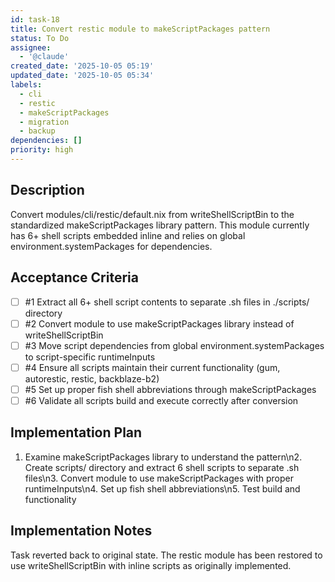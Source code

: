 ```yaml
---
id: task-18
title: Convert restic module to makeScriptPackages pattern
status: To Do
assignee:
  - '@claude'
created_date: '2025-10-05 05:19'
updated_date: '2025-10-05 05:34'
labels:
  - cli
  - restic
  - makeScriptPackages
  - migration
  - backup
dependencies: []
priority: high
---
```


## Description

<!-- SECTION:DESCRIPTION:BEGIN -->
Convert modules/cli/restic/default.nix from writeShellScriptBin to the standardized makeScriptPackages library pattern. This module currently has 6+ shell scripts embedded inline and relies on global environment.systemPackages for dependencies.
<!-- SECTION:DESCRIPTION:END -->

## Acceptance Criteria
<!-- AC:BEGIN -->
- [ ] #1 Extract all 6+ shell script contents to separate .sh files in ./scripts/ directory
- [ ] #2 Convert module to use makeScriptPackages library instead of writeShellScriptBin
- [ ] #3 Move script dependencies from global environment.systemPackages to script-specific runtimeInputs
- [ ] #4 Ensure all scripts maintain their current functionality (gum, autorestic, restic, backblaze-b2)
- [ ] #5 Set up proper fish shell abbreviations through makeScriptPackages
- [ ] #6 Validate all scripts build and execute correctly after conversion
<!-- AC:END -->

## Implementation Plan

<!-- SECTION:PLAN:BEGIN -->
1. Examine makeScriptPackages library to understand the pattern\n2. Create scripts/ directory and extract 6 shell scripts to separate .sh files\n3. Convert module to use makeScriptPackages with proper runtimeInputs\n4. Set up fish shell abbreviations\n5. Test build and functionality
<!-- SECTION:PLAN:END -->

## Implementation Notes

<!-- SECTION:NOTES:BEGIN -->
Task reverted back to original state. The restic module has been restored to use writeShellScriptBin with inline scripts as originally implemented.
<!-- SECTION:NOTES:END -->
